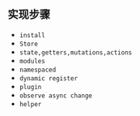 ## 实现步骤
* `install`
* `Store`
* `state,getters,mutations,actions`
* `modules`
* `namespaced`
* `dynamic register`
* `plugin`
* `observe async change`
* `helper`
